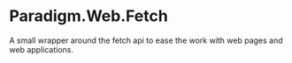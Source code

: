 # Paradigm.Web.Fetch
A small wrapper around the fetch api to ease the work with web pages and web applications.
